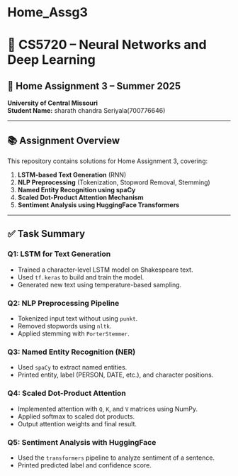 # Home_Assg3
# 🧠 CS5720 – Neural Networks and Deep Learning  
## 📝 Home Assignment 3 – Summer 2025  
**University of Central Missouri**  
**Student Name:** sharath chandra Seriyala(700776646)

---

## 📚 Assignment Overview

This repository contains solutions for Home Assignment 3, covering:

1. **LSTM-based Text Generation** (RNN)
2. **NLP Preprocessing** (Tokenization, Stopword Removal, Stemming)
3. **Named Entity Recognition using spaCy**
4. **Scaled Dot-Product Attention Mechanism**
5. **Sentiment Analysis using HuggingFace Transformers**

---

## ✅ Task Summary

### Q1: LSTM for Text Generation
- Trained a character-level LSTM model on Shakespeare text.
- Used `tf.keras` to build and train the model.
- Generated new text using temperature-based sampling.

### Q2: NLP Preprocessing Pipeline
- Tokenized input text without using `punkt`.
- Removed stopwords using `nltk`.
- Applied stemming with `PorterStemmer`.

### Q3: Named Entity Recognition (NER)
- Used `spaCy` to extract named entities.
- Printed entity, label (PERSON, DATE, etc.), and character positions.

### Q4: Scaled Dot-Product Attention
- Implemented attention with `Q`, `K`, and `V` matrices using NumPy.
- Applied softmax to scaled dot products.
- Output attention weights and final result.

### Q5: Sentiment Analysis with HuggingFace
- Used the `transformers` pipeline to analyze sentiment of a sentence.
- Printed predicted label and confidence score.
